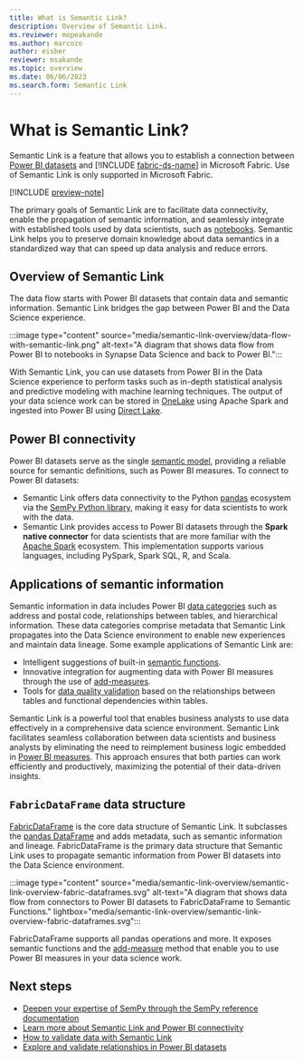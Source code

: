 ```yaml
---
title: What is Semantic Link?
description: Overview of Semantic Link.
ms.reviewer: mopeakande
ms.author: marcozo
author: eisber
reviewer: msakande
ms.topic: overview 
ms.date: 06/06/2023
ms.search.form: Semantic Link
---
```


# What is Semantic Link?

Semantic Link is a feature that allows you to establish a connection between [Power BI datasets](/power-bi/connect-data/service-datasets-understand) and [!INCLUDE [fabric-ds-name](includes/fabric-ds-name.md)] in Microsoft Fabric.
Use of Semantic Link is only supported in Microsoft Fabric.

[!INCLUDE [preview-note](../includes/preview-note.md)]

The primary goals of Semantic Link are to facilitate data connectivity, enable the propagation of semantic information, and seamlessly integrate with established tools used by data scientists, such as [notebooks](../data-engineering/how-to-use-notebook.md).
Semantic Link helps you to preserve domain knowledge about data semantics in a standardized way that can speed up data analysis and reduce errors.

## Overview of Semantic Link

The data flow starts with Power BI datasets that contain data and semantic information. Semantic Link bridges the gap between Power BI and the Data Science experience.

:::image type="content" source="media/semantic-link-overview/data-flow-with-semantic-link.png" alt-text="A diagram that shows data flow from Power BI to notebooks in Synapse Data Science and back to Power BI.":::

With Semantic Link, you can use datasets from Power BI in the Data Science experience to perform tasks such as in-depth statistical analysis and predictive modeling with machine learning techniques.
The output of your data science work can be stored in [OneLake](../onelake/onelake-overview.md) using Apache Spark and ingested into Power BI using [Direct Lake](/power-bi/enterprise/directlake-overview).

## Power BI connectivity

Power BI datasets serve as the single [semantic model](/analysis-services/tom/introduction-to-the-tabular-object-model-tom-in-analysis-services-amo), providing a reliable source for semantic definitions, such as Power BI measures. To connect to Power BI datasets:

- Semantic Link offers data connectivity to the Python [pandas](https://pandas.pydata.org/) ecosystem via the [SemPy Python library](/python/api/semantic-link-sempy/), making it easy for data scientists to work with the data.
- Semantic Link provides access to Power BI datasets through the **Spark native connector** for data scientists that are more familiar with the [Apache Spark](https://spark.apache.org/) ecosystem. This implementation supports various languages, including PySpark, Spark SQL, R, and Scala.

## Applications of semantic information

Semantic information in data includes Power BI [data categories](/power-bi/transform-model/desktop-data-categorization) such as address and postal code, relationships between tables, and hierarchical information.
These data categories comprise metadata that Semantic Link propagates into the Data Science environment to enable new experiences and maintain data lineage. Some example applications of Semantic Link are:
- Intelligent suggestions of built-in [semantic functions](semantic-link-semantic-functions.md).
- Innovative integration for augmenting data with Power BI measures through the use of [add-measures](semantic-link-power-bi.md#data-augmentation-with-power-bi-measures).
- Tools for [data quality validation](semantic-link-validate-data.md) based on the relationships between tables and functional dependencies within tables.

Semantic Link is a powerful tool that enables business analysts to use data effectively in a comprehensive data science environment.
Semantic Link facilitates seamless collaboration between data scientists and business analysts by eliminating the need to reimplement business logic embedded in [Power BI measures](/power-bi/transform-model/desktop-measures#understanding-measures). This approach ensures that both parties can work efficiently and productively, maximizing the potential of their data-driven insights.

## `FabricDataFrame` data structure

[FabricDataFrame](/python/api/semantic-link-sempy/sempy.fabric.fabricdataframe) is the core data structure of Semantic Link.
It subclasses the [pandas DataFrame](https://pandas.pydata.org/pandas-docs/stable/reference/api/pandas.DataFrame.html) and adds metadata, such as semantic information and lineage.
FabricDataFrame is the primary data structure that Semantic Link uses to propagate semantic information from Power BI datasets into the Data Science environment.

:::image type="content" source="media/semantic-link-overview/semantic-link-overview-fabric-dataframes.svg" alt-text="A diagram that shows data flow from connectors to Power BI datasets to FabricDataFrame to Semantic Functions." lightbox="media/semantic-link-overview/semantic-link-overview-fabric-dataframes.svg":::

FabricDataFrame supports all pandas operations and more.
It exposes semantic functions and the [add-measure](semantic-link-power-bi.md#data-augmentation-with-power-bi-measures) method that enable you to use Power BI measures in your data science work.

## Next steps

- [Deepen your expertise of SemPy through the SemPy reference documentation](/python/api/semantic-link-sempy/)
- [Learn more about Semantic Link and Power BI connectivity](semantic-link-power-bi.md)
- [How to validate data with Semantic Link](semantic-link-validate-data.md)
- [Explore and validate relationships in Power BI datasets](semantic-link-validate-relationship.md)